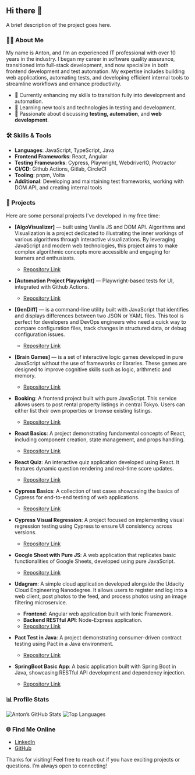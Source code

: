 ## Hi there 👋

<!-- ![GitHub Banner](https://your-banner-image-url.com) -->


A brief description of the project goes here.

### 👨‍💻 About Me
My name is Anton, and I’m an experienced IT professional with over 10 years in the industry. I began my career in software quality assurance, transitioned into full-stack development, and now specialize in both frontend development and test automation. My expertise includes building web applications, automating tests, and developing efficient internal tools to streamline workflows and enhance productivity. 

- 🔭 Currently enhancing my skills to transition fully into development and automation.
- 🌱 Learning new tools and technologies in testing and development.
- 💬 Passionate about discussing **testing, automation**, and **web development**.

### 🛠️ Skills & Tools
- **Languages**: JavaScript, TypeScript, Java
- **Frontend Frameworks**: React, Angular
- **Testing Frameworks**: Cypress, Playwright, WebdriverIO, Protractor
- **CI/CD**: Github Actions, Gitlab, CircleCI
- **Tooling**: pnpm, Volta
- **Additional**: Developing and maintaining test frameworks, working with DOM API, and creating internal tools

### 🚀 Projects
Here are some personal projects I've developed in my free time:

- **[AlgoVisualizer]** — built using Vanilla JS and DOM API. Algorithms and Visualization is a project dedicated to illustrating the inner workings of various algorithms through interactive visualizations. By leveraging JavaScript and modern web technologies, this project aims to make complex algorithmic concepts more accessible and engaging for learners and enthusiasts.
  - [Repository Link](https://github.com/zhukoff-av/AlgorithmsJS)

- **[Automation Project Playwright]** — Playwright-based tests for UI, integrated with Github Actions.
  - [Repository Link](https://github.com/zhukoff-av/Playwright)

- **[GenDiff]** — is a command-line utility built with JavaScript that identifies and displays differences between two JSON or YAML files. This tool is perfect for developers and DevOps engineers who need a quick way to compare configuration files, track changes in structured data, or debug configuration issues.
  - [Repository Link](https://github.com/zhukoff-av/Gendiff)

- **[Brain Games]** — is a set of interactive logic games developed in pure JavaScript without the use of frameworks or libraries. These games are designed to improve cognitive skills such as logic, arithmetic and memory.
  - [Repository Link](https://github.com/zhukoff-av/Brain-Games)

- **Booking**: A frontend project built with pure JavaScript. This service allows users to post rental property listings in central Tokyo. Users can either list their own properties or browse existing listings.
  - [Repository Link](https://github.com/zhukoff-av/keksobooking)

- **React Basics**: A project demonstrating fundamental concepts of React, including component creation, state management, and props handling.
  - [Repository Link](https://github.com/zhukoff-av/react-complete)

- **React Quiz**: An interactive quiz application developed using React. It features dynamic question rendering and real-time score updates.
  - [Repository Link](https://github.com/zhukoff-av/react-QUIZ)

- **Cypress Basics**: A collection of test cases showcasing the basics of Cypress for end-to-end testing of web applications.
  - [Repository Link](https://github.com/zhukoff-av/cypress-basics)

- **Cypress Visual Regression**: A project focused on implementing visual regression testing using Cypress to ensure UI consistency across versions.
  - [Repository Link](https://github.com/zhukoff-av/cypress-visual-regression)

- **Google Sheet with Pure JS**: A web application that replicates basic functionalities of Google Sheets, developed using pure JavaScript.
  - [Repository Link](https://github.com/zhukoff-av/google-sheets)

- **Udagram**: A simple cloud application developed alongside the Udacity Cloud Engineering Nanodegree. It allows users to register and log into a web client, post photos to the feed, and process photos using an image filtering microservice.
  - **Frontend**: Angular web application built with Ionic Framework.
  - **Backend RESTful API**: Node-Express application.
  - [Repository Link](https://github.com/zhukoff-av/udagram)

- **Pact Test in Java**: A project demonstrating consumer-driven contract testing using Pact in a Java environment.
  - [Repository Link](https://github.com/zhukoff-av/pact-sample)

- **SpringBoot Basic App**: A basic application built with Spring Boot in Java, showcasing RESTful API development and dependency injection.
  - [Repository Link](https://github.com/zhukoff-av/springBootApp)

### 📊 Profile Stats
![Anton’s GitHub Stats](https://github-readme-stats.vercel.app/api?username=zhukoff-av&show_icons=true&theme=default)
![Top Languages](https://github-readme-stats.vercel.app/api/top-langs/?username=zhukoff-av&layout=compact&langs_count=8&hide=html)

### 🌐 Find Me Online
- [LinkedIn](http://www.linkedin.com/in/antonzhukov1)
- [GitHub](https://github.com/zhukoff-av)

Thanks for visiting! Feel free to reach out if you have exciting projects or questions. I’m always open to connecting!
